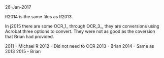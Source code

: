 26-Jan-2017

R2014 is the same files as R2013.

In j2015 there are some OCR_1_ through OCR_3_, they are conversions using Acrobat three options to convert.  They were not as good as the coversion that Brian had provided.

2011 - Michael R
2012 - Did not need to OCR
2013 - Brian
2014 - Same as 2013
2015 - Brian


